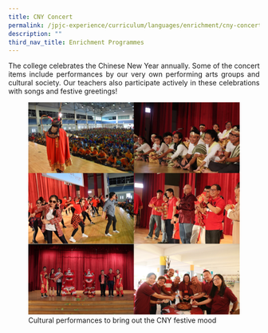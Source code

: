 ```yaml
---
title: CNY Concert
permalink: /jpjc-experience/curriculum/languages/enrichment/cny-concert/
description: ""
third_nav_title: Enrichment Programmes
---
```

<div align=justify>
<p>
The college celebrates the Chinese New Year annually. Some of the concert items include performances by our very own performing arts groups and cultural society. Our teachers also participate actively in these celebrations with songs and festive greetings!</p>

<figure>
<img src="/images/cny%20collage.png">
<figcaption>Cultural performances to bring out the CNY festive mood</figcaption></figure>